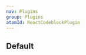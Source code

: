 ```yaml
---
nav: Plugins
group: Plugins
atomId: ReactCodeblockPlugin
---
```


## Default

<code src="./demos/index.tsx"></code>
